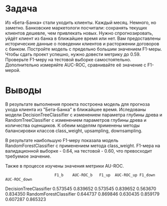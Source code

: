 # Задача
Из «Бета-Банка» стали уходить клиенты. Каждый месяц. Немного, но заметно. Банковские маркетологи посчитали: сохранять текущих клиентов дешевле, чем привлекать новых.
Нужно спрогнозировать, уйдёт клиент из банка в ближайшее время или нет. Вам предоставлены исторические данные о поведении клиентов и расторжении договоров с банком.
Постройте модель с предельно большим значением F1-меры. Чтобы сдать проект успешно, нужно довести метрику до 0.59. Проверьте F1-меру на тестовой выборке самостоятельно.
Дополнительно измеряйте AUC-ROC, сравнивайте её значение с F1-мерой.

# Выводы
В результате выполнения проекта построена модель для прогноза ухода клиента из "Бета-Банка" в ближайшее время.
Иследованы модели DecisionTreeClassifier с изменением параметра глубины древа и RandomTreeClassifier с изменением параметров глубины древа и количества оценщиков. К обеим моделям применены методы балансировки классов class_weight, upsampling, downsampling.

В результате наибольшую F1-меру показала модель RandomForestClassifier с применением метода class_weight.
F1-мера на валидационной выборке - 0.64, на тестовой - 0.60, что превосходит требуемое значение.

Также в процессе изучены значения метрики AU-ROC.

                          F1_b    AUC-ROC_b	  F1_up	 AUC-ROC_up	F1_down	AUC-ROC_down
DecisionTreeClassifier	0.573545	0.839652	0.573545	0.839652	0.563670	0.834350
RandomForestClassifier	0.644737	0.869846	0.630435	0.859179	0.607287	0.865323
